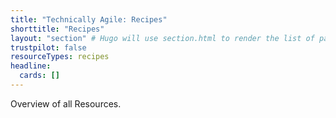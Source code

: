 ```yaml
---
title: "Technically Agile: Recipes"
shorttitle: "Recipes"
layout: "section" # Hugo will use section.html to render the list of pages
trustpilot: false
resourceTypes: recipes
headline:
  cards: []
---
```


Overview of all Resources.
